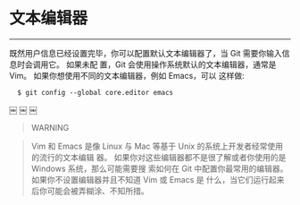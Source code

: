 # 文本编辑器 
---- 
既然用户信息已经设置完毕，你可以配置默认文本编辑器了，当 Git 需要你输入信息时会调用它。 如果未配 置，Git 会使用操作系统默认的文本编辑器，通常是 Vim。 如果你想使用不同的文本编辑器，例如 Emacs，可以 这样做: 

	  $ git config --global core.editor emacs
￼ ￼ ￼

> WARNING 

> Vim 和 Emacs 是像 Linux 与 Mac 等基于 Unix 的系统上开发者经常使用的流行的文本编辑 器。 如果你对这些编辑器都不是很了解或者你使用的是 Windows 系统，那么可能需要搜 索如何在 Git 中配置你最常用的编辑器。 如果你不设置编辑器并且不知道 Vim 或 Emacs 是 什么，当它们运行起来后你可能会被弄糊涂、不知所措。 

